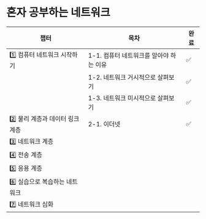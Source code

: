 # 혼자 공부하는 네트워크

| 챕터 | 목차 | 완료 |
| --- | --- | --- |
| 1️⃣ 컴퓨터 네트워크 시작하기 | 1-1. 컴퓨터 네트워크를 알아야 하는 이유 | ✅ |
|  | 1-2. 네트워크 거시적으로 살펴보기 | ✅ |
|  | 1-3. 네트워크 미시적으로 살펴보기 | ✅ |
| 2️⃣ 물리 계층과 데이터 링크 계층 | 2-1. 이더넷 | ✅ |
| 3️⃣ 네트워크 계층 |  |  |
| 4️⃣ 전송 계층 |  |  |
| 5️⃣ 응용 계층 |  |  |
| 6️⃣ 실습으로 복습하는 네트워크 |  |  |
| 7️⃣ 네트워크 심화 |  |  |

